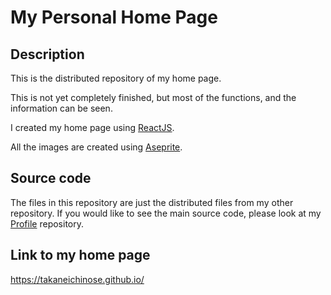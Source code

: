 # My Personal Home Page

## Description

This is the distributed repository of my home page.

This is not yet completely finished, but most of the functions, and the information can be seen.

I created my home page using [ReactJS](https://reactjs.org/).

All the images are created using [Aseprite](https://www.aseprite.org/).

## Source code

The files in this repository are just the distributed files from my other repository. If you would like to see the main source code, please look at my [Profile](https://github.com/takaneichinose/profile) repository.

## Link to my home page

https://takaneichinose.github.io/
